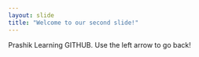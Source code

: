 ```yaml
---
layout: slide
title: "Welcome to our second slide!"
---
```

Prashik Learning GITHUB.
Use the left arrow to go back!
